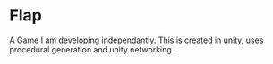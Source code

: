 # Flap
A Game I am developing independantly. This is created in unity, uses procedural generation and unity networking.

